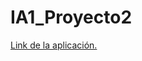# IA1_Proyecto2
[Link de la aplicación.](https://drive.google.com/file/d/1DEmQh2Yzbuf03nJwfyy7hN-uduucZXxq/view?usp=sharing)